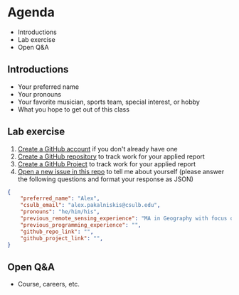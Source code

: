 # Agenda
* Introductions
* Lab exercise
* Open Q&A

## Introductions
* Your preferred name
* Your pronouns
* Your favorite musician, sports team, special interest, or hobby
* What you hope to get out of this class

## Lab exercise
1. [Create a GitHub account](https://github.com/join) if you don't already have one
1. [Create a GitHub repository](https://docs.github.com/en/get-started/quickstart/create-a-repo) to track work for your applied report
2. [Create a GitHub Project](https://docs.github.com/en/issues/planning-and-tracking-with-projects/learning-about-projects/quickstart-for-projects) to track work for your applied report
3. [Open a new issue in this repo](https://github.com/alex-pakalniskis/gisc606-spring2023/issues/new) to tell me about yourself (please answer the following questions and format your response as JSON)

``` json
{
    "preferred_name": "Alex",
    "csulb_email": "alex.pakalniskis@csulb.edu",
    "pronouns": "he/him/his",
    "previous_remote_sensing_experience": "MA in Geography with focus on UAV remote sensing of vegetation change. Data collection in SoCal and Mali, West Africa.",
    "previous_programming_experience": "",
    "github_repo_link": "",
    "github_project_link": "",
}
```

## Open Q&A
* Course, careers, etc.
